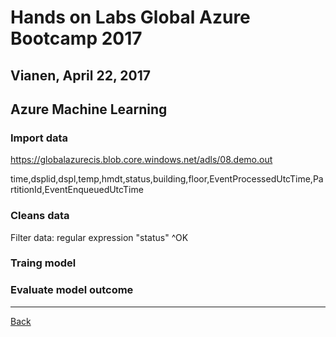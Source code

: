 # Hands on Labs Global Azure Bootcamp 2017
## Vianen, April 22, 2017

## Azure Machine Learning

### Import data
https://globalazurecis.blob.core.windows.net/adls/08.demo.out

time,dsplid,dspl,temp,hmdt,status,building,floor,EventProcessedUtcTime,PartitionId,EventEnqueuedUtcTime

### Cleans data

Filter data: regular expression \"status" ^OK

### Traing model

### Evaluate model outcome

---
[Back](../README.md)